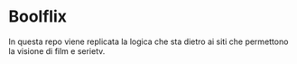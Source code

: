 # Boolflix

In questa repo viene replicata la logica che sta dietro ai siti che permettono la visione di film e serietv.
